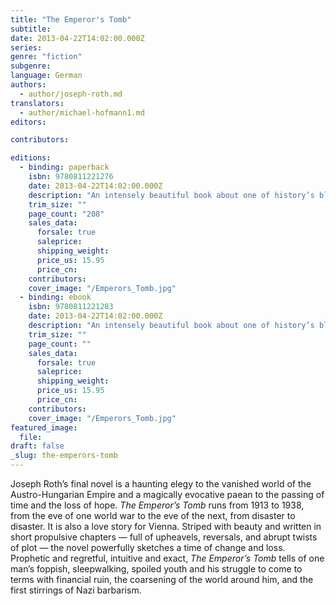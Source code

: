```yaml
---
title: "The Emperor's Tomb"
subtitle:
date: 2013-04-22T14:02:00.000Z
series:
genre: "fiction"
subgenre:
language: German
authors:
  - author/joseph-roth.md
translators:
  - author/michael-hofmann1.md
editors:

contributors:

editions:
  - binding: paperback
    isbn: 9780811221276
    date: 2013-04-22T14:02:00.000Z
    description: "An intensely beautiful book about one of history’s bleakest periods "
    trim_size: ""
    page_count: "208"
    sales_data:
      forsale: true
      saleprice:
      shipping_weight:
      price_us: 15.95
      price_cn:
    contributors:
    cover_image: "/Emperors_Tomb.jpg"
  - binding: ebook
    isbn: 9780811221283
    date: 2013-04-22T14:02:00.000Z
    description: "An intensely beautiful book about one of history’s bleakest periods "
    trim_size: ""
    page_count: ""
    sales_data:
      forsale: true
      saleprice:
      shipping_weight:
      price_us: 15.95
      price_cn:
    contributors:
    cover_image: "/Emperors_Tomb.jpg"
featured_image:
  file:
draft: false
_slug: the-emperors-tomb
---
```


Joseph Roth’s final novel is a haunting elegy to the vanished world of the Austro-Hungarian Empire and a magically evocative paean to the passing of time and the loss of hope. _The Emperor’s Tomb_ runs from 1913 to 1938, from the eve of one world war to the eve of the next, from disaster to disaster. It is also a love story for Vienna. Striped with beauty and written in short propulsive chapters — full of upheavels, reversals, and abrupt twists of plot — the novel powerfully sketches a time of change and loss. Prophetic and regretful, intuitive and exact, _The Emperor’s Tomb_ tells of one man’s foppish, sleepwalking, spoiled youth and his struggle to come to terms with financial ruin, the coarsening of the world around him, and the first stirrings of Nazi barbarism. 

